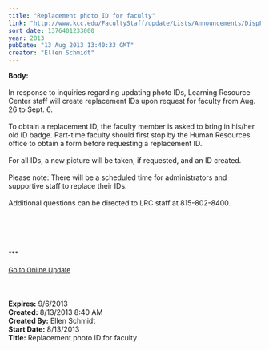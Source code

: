 ```yaml
---
title: "Replacement photo ID for faculty"
link: "http://www.kcc.edu/FacultyStaff/update/Lists/Announcements/DispForm.aspx?ID=1195"
sort_date: 1376401233000
year: 2013
pubDate: "13 Aug 2013 13:40:33 GMT"
creator: "Ellen Schmidt"
---
```


<div><b>Body:</b> <div class="ExternalClass69E4E89397934F8E95B4203FFCCD1C1F">
<div><br />In response to inquiries regarding updating photo IDs, Learning Resource Center staff will create replacement IDs upon request for faculty from Aug. 26 to Sept. 6.</div>
<div> </div>
<div>To obtain a replacement ID, the faculty member is asked to bring in his/her old ID badge. Part-time faculty should first stop by the Human Resources office to obtain a form before requesting a replacement ID. </div>
<div> </div>
<div>For all IDs, a new picture will be taken, if requested, and an ID created.</div>
<div> </div>
<div>Please note: There will be a scheduled time for administrators and supportive staff to replace their IDs.</div>
<div> </div>
<div>Additional questions can be directed to LRC staff at 815-802-8400.</div>
<div> </div>
<div>
<div> </div>
<div><br /><br /> </div>
<div><font size="2">***</font></div>
<div><font size="2"></font> </div>
<div><font size="2"></font></div>
<div><font size="2"></font></div>
<div><font size="2"><a href="/FacultyStaff/update/Pages/dailyupdate.aspx">Go to Online Update</a></font></div>
<div><font size="2"></font> </div>
<div> </div>
<div><font size="2"></font></div>
<div></div></div>
<div> </div></div></div>
<div><b>Expires:</b> 9/6/2013</div>
<div><b>Created:</b> 8/13/2013 8:40 AM</div>
<div><b>Created By:</b> Ellen Schmidt</div>
<div><b>Start Date:</b> 8/13/2013</div>
<div><b>Title:</b> Replacement photo ID for faculty</div>
